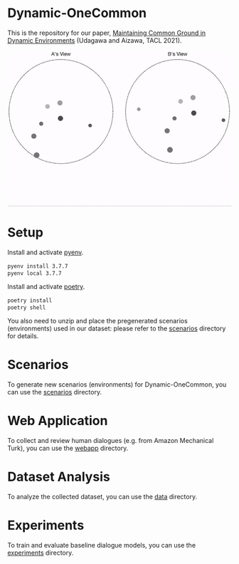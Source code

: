 # Dynamic-OneCommon

This is the repository for our paper, [Maintaining Common Ground in Dynamic Environments](https://arxiv.org/abs/2105.14207) (Udagawa and Aizawa, TACL 2021).

<p align="center">
  <img src="figures/dynamic_onecommon.gif" width="720"/>
</p>

# Setup

Install and activate [pyenv](https://github.com/pyenv/pyenv).

```
pyenv install 3.7.7
pyenv local 3.7.7
```

Install and activate [poetry](https://github.com/python-poetry/poetry).

```
poetry install
poetry shell
```

You also need to unzip and place the pregenerated scenarios (environments) used in our dataset: please refer to the [scenarios](https://github.com/Alab-NII/dynamic-onecommon/tree/master/scenarios) directory for details.

# Scenarios

To generate new scenarios (environments) for Dynamic-OneCommon, you can use the [scenarios](https://github.com/Alab-NII/dynamic-onecommon/tree/master/scenarios) directory.

# Web Application

To collect and review human dialogues (e.g. from Amazon Mechanical Turk), you can use the [webapp](https://github.com/Alab-NII/dynamic-onecommon/tree/master/webapp) directory.

# Dataset Analysis

To analyze the collected dataset, you can use the [data](https://github.com/Alab-NII/dynamic-onecommon/tree/master/data) directory.

# Experiments

To train and evaluate baseline dialogue models, you can use the [experiments](https://github.com/Alab-NII/dynamic-onecommon/tree/master/experiments) directory.
